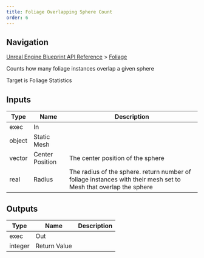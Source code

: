 ```yaml
---
title: Foliage Overlapping Sphere Count
order: 6
---
```

## Navigation

[Unreal Engine Blueprint API Reference](https://dev.epicgames.com/documentation/en-us/unreal-engine/BlueprintAPI) > [Foliage](https://dev.epicgames.com/documentation/en-us/unreal-engine/BlueprintAPI/Foliage)

Counts how many foliage instances overlap a given sphere

Target is Foliage Statistics

## Inputs

| Type | Name | Description |
| --- | --- | --- |
| exec | In |  |
| object | Static Mesh |  |
| vector | Center Position | The center position of the sphere |
| real | Radius | The radius of the sphere. return number of foliage instances with their mesh set to Mesh that overlap the sphere |

## Outputs

| Type | Name | Description |
| --- | --- | --- |
| exec | Out |  |
| integer | Return Value |  |
